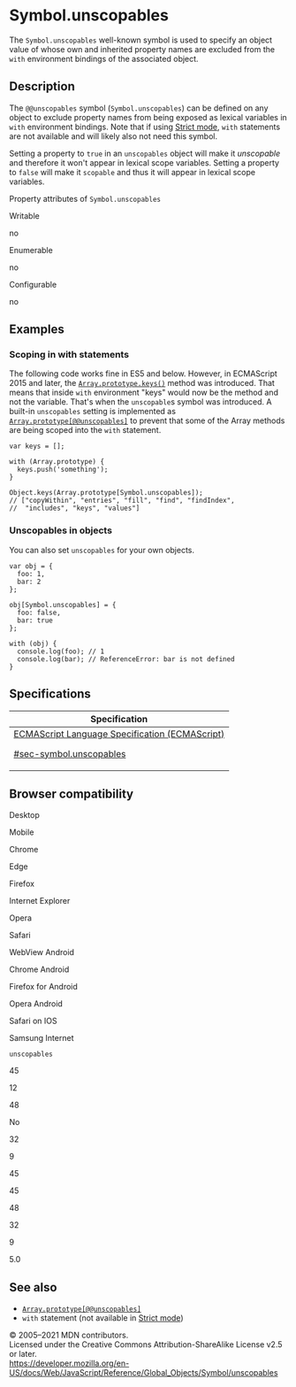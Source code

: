 # Symbol.unscopables

The `Symbol.unscopables` well-known symbol is used to specify an object value of whose own and inherited property names are excluded from the `with` environment bindings of the associated object.

## Description

The `@@unscopables` symbol (`Symbol.unscopables`) can be defined on any object to exclude property names from being exposed as lexical variables in `with` environment bindings. Note that if using [Strict mode](../../strict_mode), `with` statements are not available and will likely also not need this symbol.

Setting a property to `true` in an `unscopables` object will make it _unscopable_ and therefore it won't appear in lexical scope variables. Setting a property to `false` will make it `scopable` and thus it will appear in lexical scope variables.

Property attributes of `Symbol.unscopables`

Writable

no

Enumerable

no

Configurable

no

## Examples

### Scoping in with statements

The following code works fine in ES5 and below. However, in ECMAScript 2015 and later, the [`Array.prototype.keys()`](../array/keys) method was introduced. That means that inside `with` environment "keys" would now be the method and not the variable. That's when the `unscopable`s symbol was introduced. A built-in `unscopables` setting is implemented as [`Array.prototype[@@unscopables]`](../array/@@unscopables) to prevent that some of the Array methods are being scoped into the `with` statement.

    var keys = [];

    with (Array.prototype) {
      keys.push('something');
    }

    Object.keys(Array.prototype[Symbol.unscopables]);
    // ["copyWithin", "entries", "fill", "find", "findIndex",
    //  "includes", "keys", "values"]

### Unscopables in objects

You can also set `unscopables` for your own objects.

    var obj = {
      foo: 1,
      bar: 2
    };

    obj[Symbol.unscopables] = {
      foo: false,
      bar: true
    };

    with (obj) {
      console.log(foo); // 1
      console.log(bar); // ReferenceError: bar is not defined
    }

## Specifications

<table><thead><tr class="header"><th>Specification</th></tr></thead><tbody><tr class="odd"><td><a href="https://tc39.es/ecma262/#sec-symbol.unscopables">ECMAScript Language Specification (ECMAScript) 
<br/>

<span class="small">#sec-symbol.unscopables</span></a></td></tr></tbody></table>

## Browser compatibility

Desktop

Mobile

Chrome

Edge

Firefox

Internet Explorer

Opera

Safari

WebView Android

Chrome Android

Firefox for Android

Opera Android

Safari on IOS

Samsung Internet

`unscopables`

45

12

48

No

32

9

45

45

48

32

9

5.0

## See also

-   [`Array.prototype[@@unscopables]`](../array/@@unscopables)
-   `with` statement (not available in [Strict mode](../../strict_mode))

© 2005–2021 MDN contributors.  
Licensed under the Creative Commons Attribution-ShareAlike License v2.5 or later.  
<a href="https://developer.mozilla.org/en-US/docs/Web/JavaScript/Reference/Global_Objects/Symbol/unscopables" class="_attribution-link">https://developer.mozilla.org/en-US/docs/Web/JavaScript/Reference/Global_Objects/Symbol/unscopables</a>
